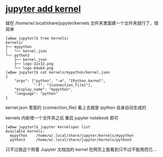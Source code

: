 # [jupyter add kernel](/2022/03/jupyter_add_kernel.md)

就在 /home/w/.local/share/jupyter/kernels 文件夹里面建一个文件夹就行了，很简单

```
[w@ww jupyter]$ tree kernels/
kernels/
├── mypython
│   └── kernel.json
└── python3
    ├── kernel.json
    ├── logo-32x32.png
    └── logo-64x64.png
[w@ww jupyter]$ cat kernels/mypython/kernel.json 
{
    "argv": ["python", "-m", "IPython.kernel",
             "-f", "{connection_file}"],
    "display_name": "mypython",
    "language": "python"
}
```

kernel.json 里面的 {connection_file} 看上去就是 ipython 自身自动生成的

kernels 内新增一个文件夹之后 重启 jupyter notebook 即可

```
[w@ww jupyter]$ jupyter kernelspec list
Available kernels:
  mypython    /home/w/.local/share/jupyter/kernels/mypython
  python3     /home/w/.local/share/jupyter/kernels/python3
```

只不过我这个照着 Jupyter 文档加的 kernel 在网页上能看到只不过不能用而已...
